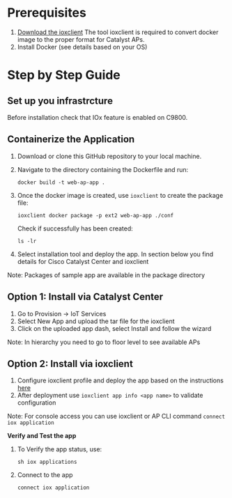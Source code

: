 # Prerequisites
1. [Download the ioxclient](https://developer.cisco.com/docs/iox/#!iox-resource-downloads)
The tool ioxclient is required to convert docker image to the proper format for Catalyst APs. 
2. Install Docker (see details based on your OS)

# Step by Step Guide
## Set up you infrastrcture
Before installation check that IOx feature is enabled on C9800.

## Containerize the Application
1. Download or clone this GitHub repository to your local machine.
2. Navigate to the directory containing the Dockerfile and run:
   ```
   docker build -t web-ap-app .
   ```
3. Once the docker image is created, use `ioxclient` to create the package file:
    ```
    ioxclient docker package -p ext2 web-ap-app ./conf
    ```

   Check if successfully has been created:
   ```
   ls -lr
   ```
6. Select installation tool and deploy the app. In section below you find details for Cisco Catalyst Center and ioxclient

Note: Packages of sample app are available in the package directory

## Option 1: Install via Catalyst Center
1. Go to Provision -> IoT Services
2. Select New App and upload the tar file for the ioxclient
3. Click on the uploaded app dash, select Install and follow the wizard

Note: In hierarchy you need to go to floor level to see available APs

## Option 2: Install via ioxclient
1. Configure ioxclient profile and deploy the app based on the instructions [here](https://developer.cisco.com/docs/app-hosting-ap/#!deploy-iox-application-on-ap-using-ioxclient/activate-the-iox-application-on-ap)
2. After deployment use `ioxclient app info <app name>` to validate configuration

Note: For console access you can use ioxclient or  AP CLI command `connect iox application`

**Verify and Test the app**
1. To Verify the app status, use:
    ```iox
    sh iox applications
    ```

2. Connect to the app
    ```iox
    connect iox application
    ```
